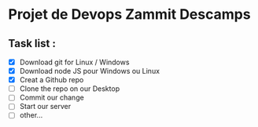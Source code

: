 # Projet de Devops Zammit Descamps

## Task list :

- [x] Download git for Linux / Windows
- [x] Download node JS pour Windows ou Linux
- [x] Creat a Github repo
- [ ] Clone the repo on our Desktop
- [ ] Commit our change
- [ ] Start our server
- [ ] other...
